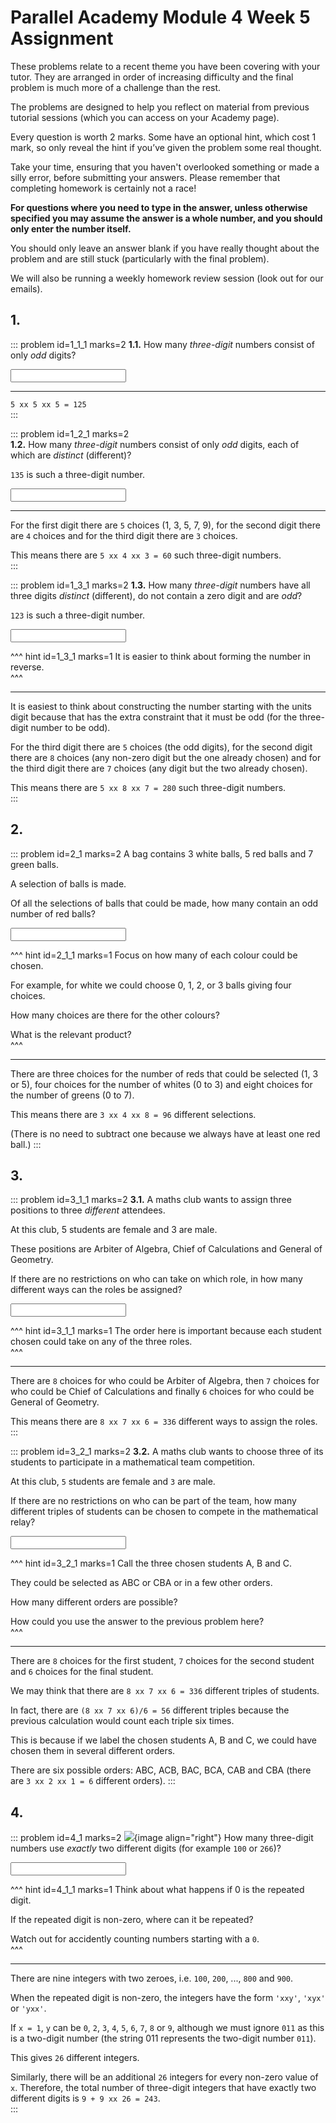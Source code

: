 # Parallel Academy Module 4 Week 5 Assignment

These problems relate to a recent theme you have been covering with your tutor. They are arranged in order of increasing difficulty and the final problem is much more of a challenge than the rest.  

The problems are designed to help you reflect on material from previous tutorial sessions (which you can access on your Academy page).  

Every question is worth 2 marks. Some have an optional hint, which cost 1 mark, so only reveal the hint if you’ve given the problem some real thought.   

Take your time, ensuring that you haven't overlooked something or made a silly error, before submitting your answers. Please remember that completing homework is certainly not a race!  

**For questions where you need to type in the answer, unless otherwise specified you may assume the answer is a whole number, and you should only enter the number itself.**  

You should only leave an answer blank if you have really thought about the problem and are still stuck (particularly with the final problem).  

We will also be running a weekly homework review session (look out for our emails).  


## 1.
::: problem id=1_1_1 marks=2
__1.1.__ How many _three-digit_ numbers consist of only _odd_ digits?  

<input type="number" solution="125"/>  

---

`5 xx 5 xx 5 = 125`  
:::


::: problem id=1_2_1 marks=2  
__1.2.__ How many _three-digit_ numbers consist of only _odd_ digits, each of which are _distinct_ (different)?  

`135` is such a three-digit number.  
 
<input type="number" solution="60"/>

---

For the first digit there are `5` choices (1, 3, 5, 7, 9), for the second digit there are `4` choices and for the third digit there are `3` choices.  

This means there are `5 xx 4 xx 3 = 60` such three-digit numbers.  
:::


::: problem id=1_3_1 marks=2
__1.3.__ How many _three-digit_ numbers have all three digits _distinct_ (different), do not contain a zero digit and are _odd_?  

`123` is such a three-digit number.  
 
<input type="number" solution="280"/>  

^^^ hint id=1_3_1 marks=1
It is easier to think about forming the number in reverse.  
^^^

---

It is easiest to think about constructing the number starting with the units digit because that has the extra constraint that it must be odd (for the three-digit number to be odd).  

For the third digit there are `5` choices (the odd digits), for the second digit there are `8` choices (any non-zero digit but the one already chosen) and for the third digit there are `7` choices (any digit but the two already chosen).  

This means there are `5 xx 8 xx 7 = 280` such three-digit numbers.  
:::


## 2.
::: problem id=2_1 marks=2
A bag contains 3 white balls, 5 red balls and 7 green balls.  
 
A selection of balls is made.  
 
Of all the selections of balls that could be made, how many contain an odd number of red balls?  

<input type="number" solution="96"/> 

^^^ hint id=2_1_1 marks=1
Focus on how many of each colour could be chosen.  
 
For example, for white we could choose 0, 1, 2, or 3 balls giving four choices.  

How many choices are there for the other colours?  
 
What is the relevant product?  
^^^

---

There are three choices for the number of reds that could be selected (1, 3 or 5), four choices for the number of whites (0 to 3) and eight choices for the number of greens (0 to 7).  

This means there are `3 xx 4 xx 8 = 96` different selections.  

(There is no need to subtract one because we always have at least one red ball.)
:::


## 3.
::: problem id=3_1_1 marks=2
__3.1.__ A maths club wants to assign three positions to three _different_ attendees.  

At this club, 5 students are female and 3 are male.  

These positions are Arbiter of Algebra, Chief of Calculations and General of Geometry.  

If there are no restrictions on who can take on which role, in how many different ways can the roles be assigned?  

<input type="number" solution="336"/> 

^^^ hint id=3_1_1 marks=1
The order here is important because each student chosen could take on any of the three roles.  
^^^

---

There are `8` choices for who could be Arbiter of Algebra, then `7` choices for who could be Chief of Calculations and finally `6` choices for who could be General of Geometry.  

This means there are `8 xx 7 xx 6 = 336` different ways to assign the roles.  
:::


::: problem id=3_2_1 marks=2
__3.2.__ A maths club wants to choose three of its students to participate in a mathematical team competition.  
 
At this club, `5` students are female and `3` are male.  

If there are no restrictions on who can be part of the team, how many different triples of students can be chosen to compete in the mathematical relay?  

<input type="number" solution="56"/> 

^^^ hint id=3_2_1 marks=1
Call the three chosen students A, B and C.  

They could be selected as ABC or CBA or in a few other orders.  

How many different orders are possible?  

How could you use the answer to the previous problem here?  
^^^

---

There are `8` choices for the first student, `7` choices for the second student and `6` choices for the final student.  

We may think that there are `8 xx 7 xx 6 = 336` different triples of students.  

In fact, there are `(8 xx 7 xx 6)/6 = 56` different triples because the previous calculation would count each triple six times.  

This is because if we label the chosen students A, B and C, we could have chosen them in several different orders.  
 
There are six possible orders: ABC, ACB, BAC, BCA, CAB and CBA (there are `3 xx 2 xx 1 = 6` different orders).
:::


## 4.
::: problem id=4_1 marks=2
![](/resources/academy-4-week-2/4-skull.png){image align="right"} 
How many three-digit numbers use _exactly_ two different digits (for example `100` or `266`)?

<input type="number" solution="243"/> 

^^^ hint id=4_1_1 marks=1
Think about what happens if 0 is the repeated digit.  

If the repeated digit is non-zero, where can it be repeated?  

Watch out for accidently counting numbers starting with a `0`.  
^^^

---

There are nine integers with two zeroes, i.e. `100`, `200`, ..., `800` and `900`.  

When the repeated digit is non-zero, the integers have the form `'xxy'`, `'xyx'` or `'yxx'`.  

If `x = 1`, `y` can be `0`, `2`, `3`, `4`, `5`, `6`, `7`, `8` or `9`, although we must ignore `011` as this is a two-digit number (the string 011 represents the two-digit number `011`).  

This gives `26` different integers.  

Similarly, there will be an additional `26` integers for every non-zero value of `x`. Therefore, the total number of three-digit integers that have exactly two different digits is `9 + 9 xx 26 = 243`.  
:::